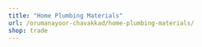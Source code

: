 ```yaml
---
title: "Home Plumbing Materials"
url: /orumanayoor-chavakkad/home-plumbing-materials/
shop: trade
---
```

